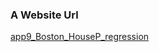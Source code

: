 ### A Website Url 
  [app9_Boston_HouseP_regression](https://dhiraj1008-streaml-app9-boston-housep-regressionbostonhp-gszwja.streamlit.app/)
